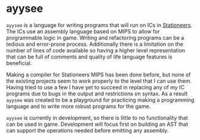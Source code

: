 # ayysee

`ayysee` is a language for writing programs that will run on ICs in [Stationeers](https://store.steampowered.com/app/544550/Stationeers/).
The ICs use an assembly language based on MIPS to allow for programmable logic in game.
Writing and refactoring programs can be a tedious and error-prone process.
Additionally there is a limitation on the number of lines of code available so having a higher level representation that can be full of comments and quality of life language features is beneficial.

Making a compiler for Stationeers MIPS has been done before, but none of the existing projects seem to work properly to the level that I can use them.
Having tried to use a few I have yet to succeed in replacing any of my IC programs due to bugs in the output and restrictions on syntax.
As a result `ayysee` was created to be a playground for practicing making a programming language and to write more robust programs for the game.

`ayysee` is currently in development, so there is little to no functionality that can be used in game.
Development will focus first on building an AST that can support the operations needed before emitting any assembly.
